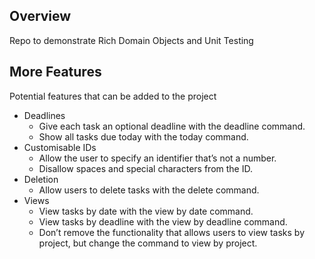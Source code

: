 ## Overview

Repo to demonstrate Rich Domain Objects and Unit Testing

## More Features 

Potential features that can be added to the project

- Deadlines
    - Give each task an optional deadline with the deadline <ID> <date> command.
    - Show all tasks due today with the today command.
- Customisable IDs
    - Allow the user to specify an identifier that’s not a number.
    - Disallow spaces and special characters from the ID.
- Deletion
    - Allow users to delete tasks with the delete <ID> command.
- Views
    - View tasks by date with the view by date command.
    - View tasks by deadline with the view by deadline command.
    - Don’t remove the functionality that allows users to view tasks by project, but change the command to view by project.
